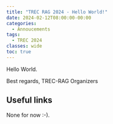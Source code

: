 ```yaml
---
title: "TREC RAG 2024 - Hello World!"
date: 2024-02-12T08:00:00-00:00
categories:
  - Annoucements
tags:
  - TREC 2024
classes: wide
toc: true
---
```


Hello World.

Best regards,
TREC-RAG Organizers

## Useful links

None for now :-).
